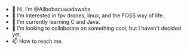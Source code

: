 - 👋 Hi, I’m @Alibobaouwadawaba
- 👀 I’m interested in fpv drones, linux, and the FOSS way of life.
- 🌱 I’m currently learning C and Java.
- 💞️ I’m looking to collaborate on something cool, but I haven't decided yet.
- 📫 How to reach me. 

<!---
Alibobaouwadawaba/Alibobaouwadawaba is a ✨ special ✨ repository because its `README.md` (this file) appears on your GitHub profile.
You can click the Preview link to take a look at your changes.
--->

